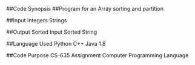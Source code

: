 ##Code Synopsis
##Program for an Array sorting and partition

##Input
Integers
Strings

##Output
Sorted Input
Sorted String

##Language Used
Python
C++
Java 1.8

##Code Purpose
CS-635 Assignment
Computer Programming Language